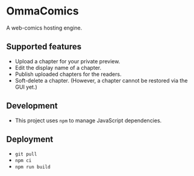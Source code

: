 # OmmaComics

A web-comics hosting engine.

## Supported features

- Upload a chapter for your private preview.
- Edit the display name of a chapter.
- Publish uploaded chapters for the readers.
- Soft-delete a chapter. (However, a chapter cannot be restored via the GUI yet.)

## Development

- This project uses `npm` to manage JavaScript dependencies. 

## Deployment

- `git pull`
- `npm ci`
- `npm run build`
